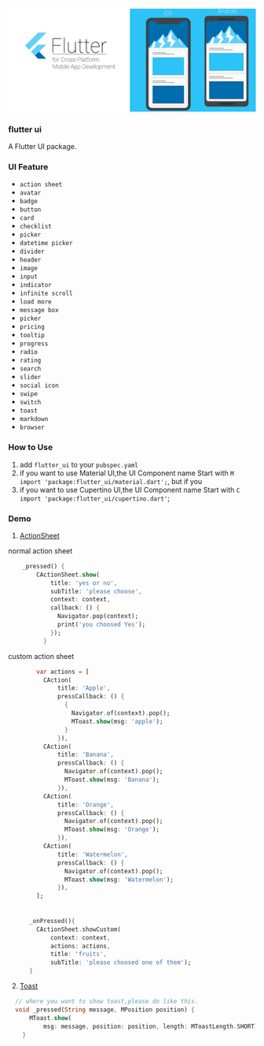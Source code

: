 ![banner](/image/banner.png)
### flutter ui
A Flutter UI package.

### UI Feature
- `action sheet`
- `avatar`
- `badge`
- `button`
- `card`
- `checklist`
- `picker`
- `datetime picker`
- `divider`
- `header`
- `image`
- `input`
- `indicator`
- `infinite scroll`
- `load more`
- `message box`
- `picker`
- `pricing`
- `tooltip`
- `progress`
- `radio`
- `rating`
- `search`
- `slider`
- `social icon`
- `swipe`
- `switch`
- `toast`
- `markdown`
- `browser`

### How to Use
1. add `flutter_ui` to your `pubspec.yaml`
2. if you want to use Material UI,the UI Component name Start with `M`
`import 'package:flutter_ui/material.dart';`, but if you 
3. if you want to use Cupertino UI,the UI Component name Start with `C`
`import 'package:flutter_ui/cupertino.dart'`;

### Demo
1. [ActionSheet](/example/lib/components/action_sheet.dart)

normal action sheet
```dart
    _pressed() {
        CActionSheet.show(
            title: 'yes or no',
            subTitle: 'please choose',
            context: context,
            callback: () {
              Navigator.pop(context);
              print('you choosed Yes');
            });
          }
```
     
custom action sheet

```dart
        var actions = [
          CAction(
              title: 'Apple',
              pressCallback: () {
                {
                  Navigator.of(context).pop();
                  MToast.show(msg: 'apple');
                }
              }),
          CAction(
              title: 'Banana',
              pressCallback: () {
                Navigator.of(context).pop();
                MToast.show(msg: 'Banana');
              }),
          CAction(
              title: 'Orange',
              pressCallback: () {
                Navigator.of(context).pop();
                MToast.show(msg: 'Orange');
              }),
          CAction(
              title: 'Watermelon',
              pressCallback: () {
                Navigator.of(context).pop();
                MToast.show(msg: 'Watermelon');
              }),
        ];
      

      _onPressed(){
      	CActionSheet.showCustom(
            context: context,
            actions: actions,
            title: 'fruits',
            subTitle: 'please choosed one of them');
      }

```                                        

2. [Toast](/example/lib/components/toast.dart)

```dart
  // where you want to show toast,please do like this.
  void _pressed(String message, MPosition position) {
      MToast.show(
          msg: message, position: position, length: MToastLength.SHORT);
    }
```


